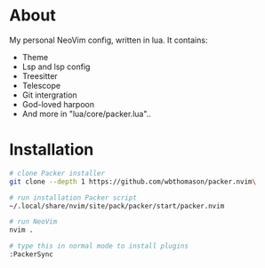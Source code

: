 # About
My personal NeoVim config, written in lua. It contains:
* Theme
* Lsp and lsp config
* Treesitter
* Telescope
* Git intergration
* God-loved harpoon
* And more in "lua/core/packer.lua"..

# Installation
```sh
# clone Packer installer
git clone --depth 1 https://github.com/wbthomason/packer.nvim\

# run installation Packer script
~/.local/share/nvim/site/pack/packer/start/packer.nvim

# run NeoVim
nvim .

# type this in normal mode to install plugins
:PackerSync
```

